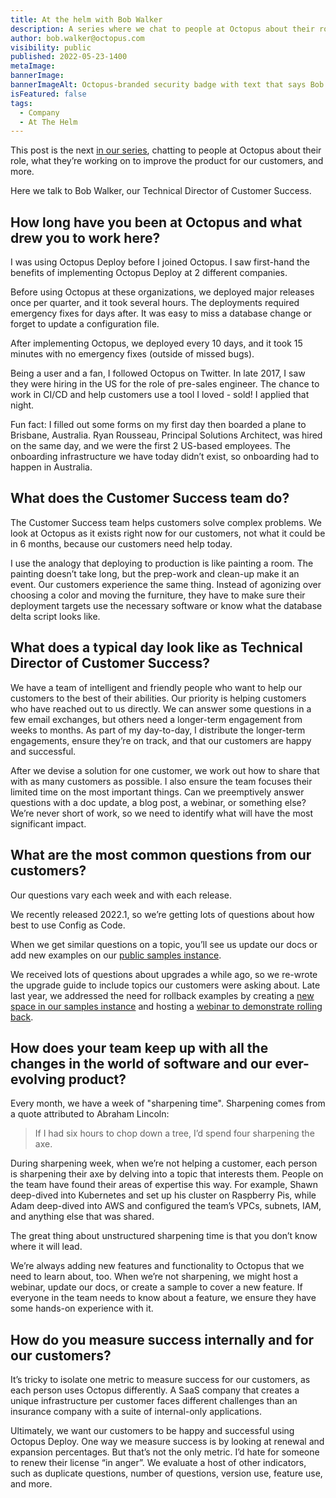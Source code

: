 ```yaml
---
title: At the helm with Bob Walker
description: A series where we chat to people at Octopus about their role, what they’re working on to improve the product, and more. Hear from Bob Walker, our Technical Director of Customer Success.
author: bob.walker@octopus.com
visibility: public
published: 2022-05-23-1400
metaImage: 
bannerImage:
bannerImageAlt: Octopus-branded security badge with text that says Bob Walker, Technical Director of Customer Success, above the silhouette of a man wearing glasses. 
isFeatured: false
tags: 
  - Company
  - At The Helm
---
```


This post is the next [in our series](https://octopus.com/blog/tag/At%20The%20Helm), chatting to people at Octopus about their role, what they’re working on to improve the product for our customers, and more.

Here we talk to Bob Walker, our Technical Director of Customer Success.

## How long have you been at Octopus and what drew you to work here?

I was using Octopus Deploy before I joined Octopus. I saw first-hand the benefits of implementing Octopus Deploy at 2 different companies.  

Before using Octopus at these organizations, we deployed major releases once per quarter, and it took several hours.  The deployments required emergency fixes for days after. It was easy to miss a database change or forget to update a configuration file.  

After implementing Octopus, we deployed every 10 days, and it took 15 minutes with no emergency fixes (outside of missed bugs).

Being a user and a fan, I followed Octopus on Twitter. In late 2017, I saw they were hiring in the US for the role of pre-sales engineer. The chance to work in CI/CD and help customers use a tool I loved - sold! I applied that night.  

Fun fact: I filled out some forms on my first day then boarded a plane to Brisbane, Australia. Ryan Rousseau, Principal Solutions Architect, was hired on the same day, and we were the first 2 US-based employees. The onboarding infrastructure we have today didn’t exist, so onboarding had to happen in Australia.    

## What does the Customer Success team do?

The Customer Success team helps customers solve complex problems. We look at Octopus as it exists right now for our customers, not what it could be in 6 months, because our customers need help today.

I use the analogy that deploying to production is like painting a room.  The painting doesn’t take long, but the prep-work and clean-up make it an event. Our customers experience the same thing. Instead of agonizing over choosing a color and moving the furniture, they have to make sure their deployment targets use the necessary software or know what the database delta script looks like.   

## What does a typical day look like as Technical Director of Customer Success?

We have a team of intelligent and friendly people who want to help our customers to the best of their abilities. Our priority is helping customers who have reached out to us directly. We can answer some questions in a few email exchanges, but others need a longer-term engagement from weeks to months. As part of my day-to-day, I distribute the longer-term engagements, ensure they’re on track, and that our customers are happy and successful.

After we devise a solution for one customer, we work out how to share that with as many customers as possible.  I also ensure the team focuses their limited time on the most important things. Can we preemptively answer questions with a doc update, a blog post, a webinar, or something else?  We’re never short of work, so we need to identify what will have the most significant impact.  

## What are the most common questions from our customers?

Our questions vary each week and with each release.  

We recently released 2022.1, so we’re getting lots of questions about how best to use Config as Code.  

When we get similar questions on a topic, you’ll see us update our docs or add new examples on our [public samples instance](https://samples.octopus.app/app). 

We received lots of questions about upgrades a while ago, so we re-wrote the upgrade guide to include topics our customers were asking about.  Late last year, we addressed the need for rollback examples by creating a [new space in our samples instance](https://samples.octopus.app/app#/Spaces-762) and hosting a [webinar to demonstrate rolling back](https://octopus.com/events/rollback-strategies-with-octopus-deploy).

## How does your team keep up with all the changes in the world of software and our ever-evolving product?

Every month, we have a week of "sharpening time". Sharpening comes from a quote attributed to Abraham Lincoln:

>  If I had six hours to chop down a tree, I’d spend four sharpening the axe.

During sharpening week, when we’re not helping a customer, each person is sharpening their axe by delving into a topic that interests them. People on the team have found their areas of expertise this way.  For example, Shawn deep-dived into Kubernetes and set up his cluster on Raspberry Pis, while Adam deep-dived into AWS and configured the team’s VPCs, subnets, IAM, and anything else that was shared.  

The great thing about unstructured sharpening time is that you don’t know where it will lead.  

We’re always adding new features and functionality to Octopus that we need to learn about, too.  When we’re not sharpening, we might host a webinar, update our docs, or create a sample to cover a new feature.  If everyone in the team needs to know about a feature, we ensure they have some hands-on experience with it.

## How do you measure success internally and for our customers?

It’s tricky to isolate one metric to measure success for our customers, as each person uses Octopus differently. A SaaS company that creates a unique infrastructure per customer faces different challenges than an insurance company with a suite of internal-only applications.  

Ultimately, we want our customers to be happy and successful using Octopus Deploy. One way we measure success is by looking at renewal and expansion percentages. But that’s not the only metric. I’d hate for someone to renew their license “in anger”.  We evaluate a host of other indicators, such as duplicate questions, number of questions, version use, feature use, and more. 
